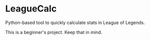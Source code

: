 # LeagueCalc
Python-based tool to quickly calculate stats in League of Legends.

This is a beginner's project. Keep that in mind.
